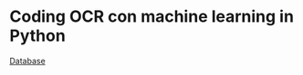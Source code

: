 # Coding OCR con machine learning in Python

[Database](https://it.wikipedia.org/wiki/MNIST_database)